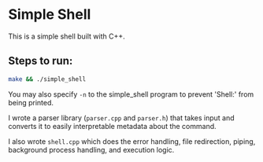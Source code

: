 # Simple Shell

This is a simple shell built with C++.

## Steps to run:
```bash
make && ./simple_shell
```

You may also specify `-n` to the simple_shell program to prevent 'Shell:' from being printed.

I wrote a parser library (`parser.cpp` and `parser.h`) that takes input and converts it to easily interpretable metadata about the command.

I also wrote `shell.cpp` which does the error handling, file redirection, piping, background process handling, and execution logic. 